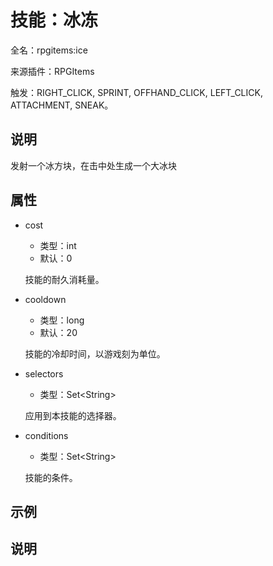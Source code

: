 # 技能：冰冻

<!-- 本文件是通过游戏内 `/rpgitem gen-wiki` 命令生成的。 -->
<!-- 请只在对应的 "beginCustomXXXX" 与 "endCustomXXXX" 间编辑。  -->
<!-- 如果您想修改技能或其属性的描述， -->
<!-- 请修改 "resources/lang/zh_CN.yml" 中对应的项。 -->

全名：rpgitems:ice

来源插件：RPGItems

触发：RIGHT_CLICK, SPRINT, OFFHAND_CLICK, LEFT_CLICK, ATTACHMENT, SNEAK。

<!-- beginCustomHeader -->
<!-- endCustomHeader -->

## 说明

发射一个冰方块，在击中处生成一个大冰块
<!-- beginCustomDescription -->
<!-- endCustomDescription -->

## 属性

* cost

  * 类型：int
  * 默认：0

  技能的耐久消耗量。

* cooldown

  * 类型：long
  * 默认：20

  技能的冷却时间，以游戏刻为单位。

* selectors

  * 类型：Set&lt;String&gt;

  应用到本技能的选择器。

* conditions

  * 类型：Set&lt;String&gt;

  技能的条件。

<!-- beginCustomProperties -->
<!-- endCustomProperties -->

## 示例

<!-- beginCustomExample -->
<!-- endCustomExample -->

## 说明

<!-- beginCustomNote -->
<!-- endCustomNote -->